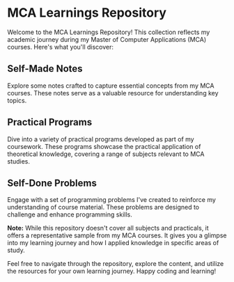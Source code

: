 # MCA Learnings Repository

Welcome to the MCA Learnings Repository! This collection reflects my academic journey during my Master of Computer Applications (MCA) courses. Here's what you'll discover:

## Self-Made Notes
Explore some notes crafted to capture essential concepts from my MCA courses. These notes serve as a valuable resource for understanding key topics.

## Practical Programs
Dive into a variety of practical programs developed as part of my coursework. These programs showcase the practical application of theoretical knowledge, covering a range of subjects relevant to MCA studies.

## Self-Done Problems
Engage with a set of programming problems I've created to reinforce my understanding of course material. These problems are designed to challenge and enhance programming skills.

**Note:** While this repository doesn't cover all subjects and practicals, it offers a representative sample from my MCA courses. It gives you a glimpse into my learning journey and how I applied knowledge in specific areas of study.

Feel free to navigate through the repository, explore the content, and utilize the resources for your own learning journey. 
Happy coding and learning!
